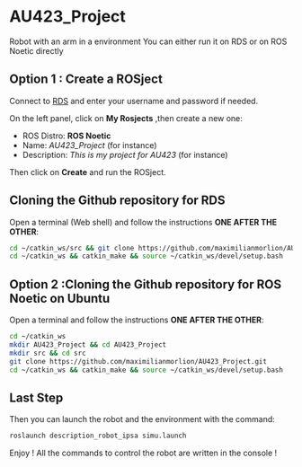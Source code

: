 # AU423_Project
Robot with an arm in a environment 
You can either run it on RDS or on ROS Noetic directly
## Option 1 :  Create a ROSject

Connect to [RDS](https://app.theconstructsim.com/#/) and enter your username and password if needed.

On the left panel, click on **My Rosjects** ,then create a new one:

* ROS Distro: **ROS Noetic**
* Name: *AU423_Project* (for instance)
* Description: *This is my project for AU423* (for instance)

Then click on **Create** and run the ROSject.



## Cloning the Github repository for RDS

Open a terminal (Web shell) and follow the instructions **ONE AFTER THE OTHER**:

```bash
cd ~/catkin_ws/src && git clone https://github.com/maximilianmorlion/AU423_Project.git
cd ~/catkin_ws && catkin_make && source ~/catkin_ws/devel/setup.bash
```

## Option 2 :Cloning the Github repository for ROS Noetic on Ubuntu

Open a terminal and follow the instructions **ONE AFTER THE OTHER**:

```bash
cd ~/catkin_ws
mkdir AU423_Project && cd AU423_Project
mkdir src && cd src
git clone https://github.com/maximilianmorlion/AU423_Project.git
cd ~/catkin_ws && catkin_make && source ~/catkin_ws/devel/setup.bash
```

## Last Step
Then you can launch the robot and the environment with the command: 
```bash
roslaunch description_robot_ipsa simu.launch
```
Enjoy ! All the commands to control the robot are written in the console !
